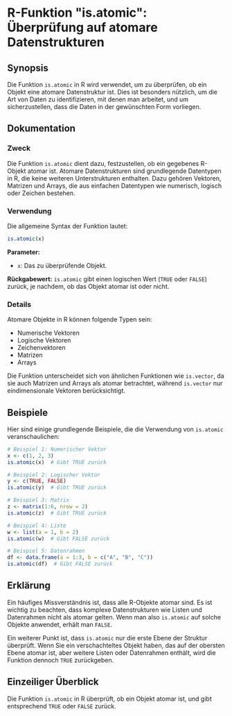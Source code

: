 <!--
Meta Description: # R-Funktion "is.atomic": Überprüfung auf atomare Datenstrukturen ## Synopsis Die Funktion `is.atomic` in R wird verwendet, um zu überprüfen, ob ein O...
Meta Keywords: atomic, die, ist, funktion, atomar
-->

# R-Funktion "is.atomic": Überprüfung auf atomare Datenstrukturen

## Synopsis
Die Funktion `is.atomic` in R wird verwendet, um zu überprüfen, ob ein Objekt eine atomare Datenstruktur ist. Dies ist besonders nützlich, um die Art von Daten zu identifizieren, mit denen man arbeitet, und um sicherzustellen, dass die Daten in der gewünschten Form vorliegen.

## Dokumentation
### Zweck
Die Funktion `is.atomic` dient dazu, festzustellen, ob ein gegebenes R-Objekt atomar ist. Atomare Datenstrukturen sind grundlegende Datentypen in R, die keine weiteren Unterstrukturen enthalten. Dazu gehören Vektoren, Matrizen und Arrays, die aus einfachen Datentypen wie numerisch, logisch oder Zeichen bestehen.

### Verwendung
Die allgemeine Syntax der Funktion lautet:

```R
is.atomic(x)
```

**Parameter:**
- `x`: Das zu überprüfende Objekt.

**Rückgabewert:**
`is.atomic` gibt einen logischen Wert (`TRUE` oder `FALSE`) zurück, je nachdem, ob das Objekt atomar ist oder nicht.

### Details
Atomare Objekte in R können folgende Typen sein:
- Numerische Vektoren
- Logische Vektoren
- Zeichenvektoren
- Matrizen
- Arrays

Die Funktion unterscheidet sich von ähnlichen Funktionen wie `is.vector`, da sie auch Matrizen und Arrays als atomar betrachtet, während `is.vector` nur eindimensionale Vektoren berücksichtigt.

## Beispiele
Hier sind einige grundlegende Beispiele, die die Verwendung von `is.atomic` veranschaulichen:

```R
# Beispiel 1: Numerischer Vektor
x <- c(1, 2, 3)
is.atomic(x)  # Gibt TRUE zurück

# Beispiel 2: Logischer Vektor
y <- c(TRUE, FALSE)
is.atomic(y)  # Gibt TRUE zurück

# Beispiel 3: Matrix
z <- matrix(1:6, nrow = 2)
is.atomic(z)  # Gibt TRUE zurück

# Beispiel 4: Liste
w <- list(a = 1, b = 2)
is.atomic(w)  # Gibt FALSE zurück

# Beispiel 5: Datenrahmen
df <- data.frame(a = 1:3, b = c("A", "B", "C"))
is.atomic(df)  # Gibt FALSE zurück
```

## Erklärung
Ein häufiges Missverständnis ist, dass alle R-Objekte atomar sind. Es ist wichtig zu beachten, dass komplexe Datenstrukturen wie Listen und Datenrahmen nicht als atomar gelten. Wenn man also `is.atomic` auf solche Objekte anwendet, erhält man `FALSE`. 

Ein weiterer Punkt ist, dass `is.atomic` nur die erste Ebene der Struktur überprüft. Wenn Sie ein verschachteltes Objekt haben, das auf der obersten Ebene atomar ist, aber weitere Listen oder Datenrahmen enthält, wird die Funktion dennoch `TRUE` zurückgeben.

## Einzeiliger Überblick
Die Funktion `is.atomic` in R überprüft, ob ein Objekt atomar ist, und gibt entsprechend `TRUE` oder `FALSE` zurück.